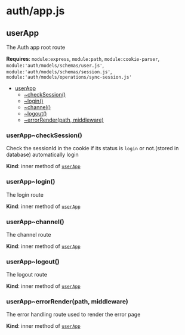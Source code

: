 # auth/app.js
<a name="module_userApp"></a>

## userApp
The Auth app root route

**Requires**: <code>module:express</code>, <code>module:path</code>, <code>module:cookie-parser</code>, <code>module:&#x27;auth/models/schemas/user.js&#x27;</code>, <code>module:&#x27;auth/models/schemas/session.js&#x27;</code>, <code>module:&#x27;auth/models/operations/sync-session.js&#x27;</code>  

* [userApp](#module_userApp)
    * [~checkSession()](#module_userApp..checkSession)
    * [~login()](#module_userApp..login)
    * [~channel()](#module_userApp..channel)
    * [~logout()](#module_userApp..logout)
    * [~errorRender(path, middleware)](#module_userApp..errorRender)

<a name="module_userApp..checkSession"></a>

### userApp~checkSession()
Check the sessionId in the cookie if its status is `login` or not.(stored in database)
automatically login

**Kind**: inner method of [<code>userApp</code>](#module_userApp)  
<a name="module_userApp..login"></a>

### userApp~login()
The login route

**Kind**: inner method of [<code>userApp</code>](#module_userApp)  
<a name="module_userApp..channel"></a>

### userApp~channel()
The channel route

**Kind**: inner method of [<code>userApp</code>](#module_userApp)  
<a name="module_userApp..logout"></a>

### userApp~logout()
The logout route

**Kind**: inner method of [<code>userApp</code>](#module_userApp)  
<a name="module_userApp..errorRender"></a>

### userApp~errorRender(path, middleware)
The error handling route used to render the error page

**Kind**: inner method of [<code>userApp</code>](#module_userApp)  